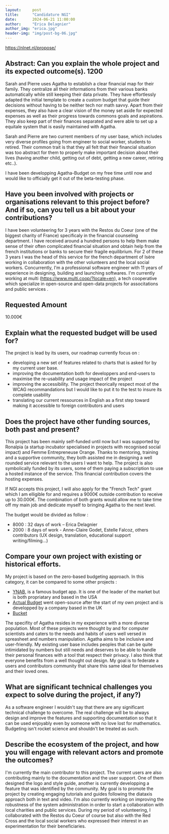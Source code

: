 ```yaml
---
layout:     post
title:      "Candidature NGI"
date:       2024-06-21 11:00:00
author:     "Erica Delagnier"
author_img: "erica.jpg"
header-img: "img/post-bg-06.jpg"
---
```


https://nlnet.nl/propose/

## Abstract: Can you explain the whole project and its expected outcome(s). 1200

Sarah and Pierre uses Agatha to establish a clear financial map for their family. They centralize all their informations from their various banks automatically while still keeping their data private. They have effortlessly adapted the initial template to create a custom budget that guide their decisions without having to be neither tech nor math savvy. Apart from their expenses, they also have a clear vision of the money set aside for expected expenses as well as their progress towards commons goals and aspirations. They also keep part of their finances separated and were able to set up a equitale system that is easily maintained with Agatha.

Sarah and Pierre are two current members of my user base, which includes very diverse profiles going from engineer to social worker, students to retired. Their common trait is that they all felt that their financial situation was too abstract for them to properly make important decision about their lives (having another child, getting out of debt, getting a new career, retiring etc..). 

I have been developping Agatha-Budget on my free time until now and would like to officially get it out of the beta-testing phase.


## Have you been involved with projects or organisations relevant to this project before? And if so, can you tell us a bit about your contributions?
I have been volunteering for 3 years with the Restos du Coeur (one of the biggest charity of France) specificaly in the financial counseling department. I have received around a hundred persons to help them make sense of their often complicated financial situation and obtain help from the french institutions or banks to secure their fragile equilibrium.
For 2 of these 3 years I was the head of this service for the french department of Isère working in collaboration with the other volunteers and the local social workers.
Concurrently, I'm a professional software engineer with 11 years of experience in designing, building and launching softwares. I'm currently working at multi (https://www.multi.coop/?locale=en), a tech cooperative which specialize in open-source and open-data projects for associtations and public services .

## Requested Amount
10.000€

## Explain what the requested budget will be used for?
The project is lead by its users, our roadmap currently focus on :
- developing a new set of features related to charts that is asked for by my current user base.
- improving the documentation both for developpers and end-users to maximise the re-usability and usage impact of the project
- improving the accessibility. The project theorically respect most of the WCAG recommandations but I would like to put it to the test to insure its complete usability
- translating our current ressources in English as a first step toward making it accessible to foreign contributors and users



## Does the project have other funding sources, both past and present?
This project has been mainly self-funded until now but I was supported by Ronalpia (a startup incubator specialised in projects with recognised social impact) and Femme Entrepreneuse Orange. Thanks to mentoring, training and a supportive community, they both assisted me in designing a well rounded service relevant to the users I want to help.
The project is also symbolically funded by its users, some of them paying a subscription to use a hosted instance of the service. This financial contribution covers the hosting expenses.

If NGI accepts this project, I will also apply for the "French Tech" grant which I am elligible for and requires a 9000€ outside contribution to receive up to 30.000€. The combination of both grants would allow me to take time off my main job and dedicate myself to bringing Agatha to the next level.

The budget would be divided as follow :
- 8000 :	32 days of work – Erica Delagnier
- 2000 :	8 days of work - Anne-Claire Godet, Estelle Falcoz, others contributors (UX design, translation, educational support writing/filming...)



## Compare your own project with existing or historical efforts.
My project is based on the zero-based budgeting approach. In this category, it can be compared to some other projects :
- [YNAB](https://www.ynab.com/), is a famous budget app. It is one of the leader of the market but is both propriatary and based in the USA 
- [Actual Budget](https://actualbudget.org/) went open-source after the start of my own project and is developped by a company based in the UK
- [Bucket](https://www.budgetwithbuckets.com/) 

The specifity of Agatha resides in my experience with a more diverse population. Most of these projects were thought by and for computer scientists and caters to the needs and habits of users well versed in spreasheet and numbers manipulation. 
Agatha aims to be inclusive and user-friendly. My existing user base includes peoples that can be quite intimidated by numbers but still needs and deserves to be able to handle their personal finances with a tool that respect their privacy. 
I also think that everyone benefits from a well thought out design. My goal is to federate a users and contributors community that share this same ideal for themselves and their loved ones.

## What are significant technical challenges you expect to solve during the project, if any?)

As a software engineer I wouldn't say that there are any significant technical challenge to overcome. The real challenge will be to always design and improve the features and supporting documentation so that it can be used enjoyably even by someone with no love lost for mathematics. Budgeting isn't rocket science and shouldn't be treated as such.

## Describe the ecosystem of the project, and how you will engage with relevant actors and promote the outcomes?

I'm currently the main contributor to this project.
The current users are also contributing mainly to the documentation and the user support.  One of them designed the logo and style guide, another is currently developping a feature that was identified by the community. 
My goal is to promote the project by creating engaging tutorials and guides following the diataxis approach both in text and video. 
I'm also currently working on improving the robustness of the system administration in order to start a collaboration with local charities and public services. During my period of volunteering, I collaborated with the Restos du Coeur of course but also with the Red Cross and the local social workers who expressed their interest in an experimentation for their beneficiaries.
